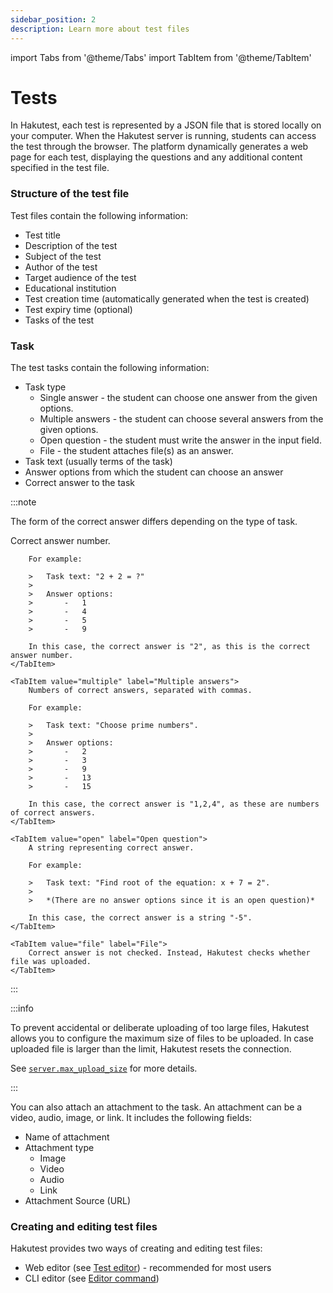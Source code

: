 ```yaml
---
sidebar_position: 2
description: Learn more about test files
---
```


import Tabs from '@theme/Tabs'
import TabItem from '@theme/TabItem'

# Tests

In Hakutest, each test is represented by a JSON file that is stored locally on your computer. When the Hakutest server is running, students can access the test through the browser. The platform dynamically generates a web page for each test, displaying the questions and any additional content specified in the test file.

### Structure of the test file

Test files contain the following information:

-   Test title
-   Description of the test
-   Subject of the test
-   Author of the test
-   Target audience of the test
-   Educational institution
-   Test creation time (automatically generated when the test is created)
-   Test expiry time (optional)
-   Tasks of the test

### Task

The test tasks contain the following information:

-   Task type
    -   Single answer - the student can choose one answer from the given options.
    -   Multiple answers - the student can choose several answers from the given options.
    -   Open question - the student must write the answer in the input field.
    -   File - the student attaches file(s) as an answer.
-   Task text (usually terms of the task)
-   Answer options from which the student can choose an answer
-   Correct answer to the task

:::note

The form of the correct answer differs depending on the type of task.

<Tabs>
    <TabItem value="single" label="Single answer" default>
        Correct answer number.

        For example:

        >   Task text: "2 + 2 = ?"
        >
        >   Answer options:
        >       -   1
        >       -   4
        >       -   5
        >       -   9

        In this case, the correct answer is "2", as this is the correct answer number.
    </TabItem>

    <TabItem value="multiple" label="Multiple answers">
        Numbers of correct answers, separated with commas.

        For example:

        >   Task text: "Choose prime numbers".
        >
        >   Answer options:
        >       -   2
        >       -   3
        >       -   9
        >       -   13
        >       -   15

        In this case, the correct answer is "1,2,4", as these are numbers of correct answers.
    </TabItem>

    <TabItem value="open" label="Open question">
        A string representing correct answer.

        For example:

        >   Task text: "Find root of the equation: x + 7 = 2".
        >
        >   *(There are no answer options since it is an open question)*

        In this case, the correct answer is a string "-5".
    </TabItem>

    <TabItem value="file" label="File">
        Correct answer is not checked. Instead, Hakutest checks whether file was uploaded.
    </TabItem>
</Tabs>

:::

:::info

To prevent accidental or deliberate uploading of too large files, Hakutest allows you to configure the maximum size of files to be uploaded. In case uploaded file is larger than the limit, Hakutest resets the connection.

See [`server.max_upload_size`](/docs/configuration/server#max_upload_size) for more details.

:::

You can also attach an attachment to the task. An attachment can be a video, audio, image, or link. It includes the following fields:

-   Name of attachment
-   Attachment type
    -   Image
    -   Video
    -   Audio
    -   Link
-   Attachment Source (URL)

### Creating and editing test files

Hakutest provides two ways of creating and editing test files:

-   Web editor (see [Test editor](/docs/app/test-editor)) - recommended for most users
-   CLI editor (see [Editor command](/docs/cli/editor))
